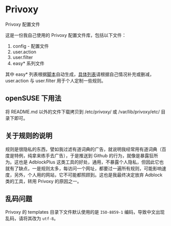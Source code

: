 Privoxy
=======

Privoxy 配置文件


这是一份我自己使用的 Privoxy 配置文件库，包括以下文件：

1. config - 配置文件
2. user.action 
3. user.filter
4. easy* 系列文件

其中 easy* 列表根据[脚本](http://andrwe.org/scripting/bash/privoxy-blocklist)自动生成，[具体列表](https://easylist.adblockplus.org/en/)请根据自己情况补充或删减，user.action 与 user.filter 用于个人定制一些规则。

## openSUSE 下用法

将 README.md 以外的文件下载拷贝到 /etc/privoxy/ 或 /var/lib/privoxy/etc/ 目录下即可。

## 关于规则的说明

规则是很隐私的东西，譬如我过滤有道词典的广告，就说明我经常用有道词典（百度是特例，纯拿来练手去广告），于是推送到 Github 的行为，就像是暴露狂所为。这也是 AdblockPlus 这类工具的好处，通用，不暴露个人隐私，但因此它也就有了缺点，一是规则太多，每访问一个网址，都要过一遍所有规则，可能影响速度，另外，个人用的网站，它不可能都照顾到。这也是我最终决定放弃 Adblock 类的工具，转用 Privoxy 的原因之一。

## 乱码问题

Privoxy 的 templates 目录下文件默认使用的是 `ISO-8859-1` 编码，导致中文出现乱码，请将其改为 `utf-8`。
